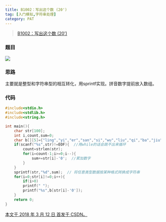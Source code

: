 ```yaml
---
title: B1002：写出这个数 (20')
tag: [入门模拟,字符串处理]
category: PAT
---
```


>[B1002：写出这个数 (20')](https://pintia.cn/problem-sets/994805260223102976/problems/994805324509200384)

<!--more-->

### 题目

![](6-B1002：写出这个数-20\1.png)

### 思路

主要就是整型和字符串型的相互转化，用sprintf实现。拼音数字提前放入数组。 

### 代码

```C++
#include<stdio.h>
#include<stdlib.h>
#include<string.h>

int main(){
    char str[100];
    int i,count,sum=0;
    char b[][5]={"ling","yi","er","san","si","wu","liu","qi","ba","jiu"};
    if(scanf("%s",str)!=EOF){  //用while的话会跳不出来循环
        count=strlen(str);
        for(i=count-1;i>=0;i--){
            sum+=str[i]-'0';  //累加数字
        }
    }
    sprintf(str,"%d",sum);  // 将任意类型数据按某种格式转换成字符串
    for(i=0;str[i]!=0;i++){
        if(i>0)
        printf(" ");
        printf("%s",b[str[i]-'0']);
    }
    return 0;
}
```

<u>本文于 2018 年 3 月 12 日 首发于 [CSDN](https://blog.csdn.net/Wonz5130/article/details/79534547)。</u>